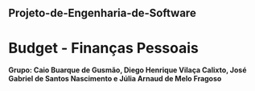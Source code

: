 ## Projeto-de-Engenharia-de-Software
# Budget - Finanças Pessoais

**Grupo: Caio Buarque de Gusmão, Diego Henrique Vilaça Calixto, José Gabriel de Santos Nascimento e Júlia Arnaud de Melo Fragoso**

